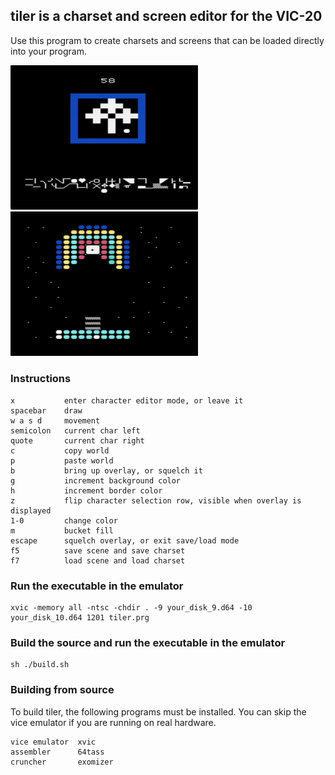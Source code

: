 ## <b>tiler</b> is a charset and screen editor for the VIC-20

Use this program to create charsets and screens that can be loaded directly into your program.

<img src="img/tiler1.png" width="300">
<img src="img/tiler2.png" width="300">

### Instructions

```
x           enter character editor mode, or leave it
spacebar    draw
w a s d     movement
semicolon   current char left
quote       current char right
c           copy world
p           paste world
b           bring up overlay, or squelch it
g           increment background color
h           increment border color
z           flip character selection row, visible when overlay is displayed
1-0         change color
m           bucket fill
escape      squelch overlay, or exit save/load mode
f5          save scene and save charset
f7          load scene and load charset
```

### Run the executable in the emulator

```
xvic -memory all -ntsc -chdir . -9 your_disk_9.d64 -10 your_disk_10.d64 1201 tiler.prg
```

### Build the source and run the executable in the emulator

```
sh ./build.sh
```

### Building from source

To build tiler, the following programs must be installed. You can skip the vice emulator if you are running on real hardware.

```
vice emulator  xvic
assembler      64tass
cruncher       exomizer
```
